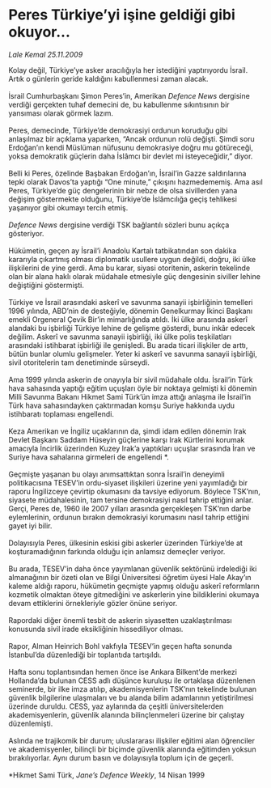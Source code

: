 # Peres Türkiye’yi işine geldiği gibi okuyor...

*Lale Kemal 25.11.2009*

<div class="taraf_structure_2col_1zq">
<div class="margen_n">



 <p>Kolay değil, Türkiye’ye asker aracılığıyla her istediğini yaptırıyordu İsrail. Artık o günlerin geride kaldığını kabullenmesi zaman alacak. <br/><br/>İsrail Cumhurbaşkanı Şimon Peres’in, Amerikan <i>Defence News</i> dergisine verdiği gerçekten tuhaf demecini de, bu kabullenme sıkıntısının bir yansıması olarak görmek lazım. <br/><br/>Peres, demecinde, Türkiye’de demokrasiyi ordunun koruduğu gibi anlaşılmaz bir açıklama yaparken, “Ancak ordunun rolü değişti. Şimdi soru Erdoğan’ın kendi Müslüman nüfusunu demokrasiye doğru mu götüreceği, yoksa demokratik güçlerin daha İslâmcı bir devlet mi isteyeceğidir,” diyor. <br/><br/>Belli ki Peres, özelinde Başbakan Erdoğan’ın, İsrail’in Gazze saldırılarına tepki olarak Davos’ta yaptığı “One minute,” çıkışını hazmedememiş. Ama asıl Peres, Türkiye’de güç dengelerinin bir nebze de olsa sivillerden yana değişim göstermekte olduğunu, Türkiye’de İslâmcılığa geçiş tehlikesi yaşanıyor gibi okumayı tercih etmiş.<i> <br/><br/>Defence News</i> dergisine verdiği TSK bağlantılı sözleri bunu açıkça gösteriyor. <br/><br/>Hükümetin, geçen ay İsrail’i Anadolu Kartalı tatbikatından son dakika kararıyla çıkartmış olması diplomatik usullere uygun değildi, doğru, iki ülke ilişkilerini de yine gerdi. Ama bu karar, siyasi otoritenin, askerin tekelinde olan bir alana haklı olarak müdahale etmesiyle güç dengesinin siviller lehine değiştiğini göstermişti. <br/><br/>Türkiye ve İsrail arasındaki askerî ve savunma sanayii işbirliğinin temelleri 1996 yılında, ABD’nin de desteğiyle, dönemin Genelkurmay İkinci Başkanı emekli Orgeneral Çevik Bir’in mimarlığında atıldı. İki ülke arasında askerî alandaki bu işbirliği Türkiye lehine de gelişme gösterdi, bunu inkâr edecek değilim. Askerî ve savunma sanayii işbirliği, iki ülke polis teşkilatları arasındaki istihbarat işbirliği ile genişledi. Bu arada ticari ilişkiler de arttı, bütün bunlar olumlu gelişmeler. Yeter ki askerî ve savunma sanayii işbirliği, sivil otoritelerin tam denetiminde sürseydi. <br/><br/>Ama 1999 yılında askerin de onayıyla bir sivil müdahale oldu. İsrail’in Türk hava sahasında yaptığı eğitim uçuşları öyle bir noktaya gelmişti ki dönemin Milli Savunma Bakanı Hikmet Sami Türk’ün imza attığı anlaşma ile İsrail’in Türk hava sahasındayken çaktırmadan komşu Suriye hakkında uydu istihbaratı toplaması engellendi. <br/><br/>Keza Amerikan ve İngiliz uçaklarının da, şimdi idam edilen dönemin Irak Devlet Başkanı Saddam Hüseyin güçlerine karşı Irak Kürtlerini korumak amacıyla İncirlik üzerinden Kuzey Irak’a yaptıkları uçuşlar sırasında İran ve Suriye hava sahalarına girmeleri de engellendi *. <br/><br/>Geçmişte yaşanan bu olayı anımsattıktan sonra İsrail’in deneyimli politikacısına TESEV’in ordu-siyaset ilişkileri üzerine yeni yayımladığı bir raporu İngilizceye çevirtip okumasını da tavsiye ediyorum. Böylece TSK’nın, siyasete müdahalesinin, tam tersine demokrasiyi nasıl tahrip ettiğini anlar. Gerçi, Peres de, 1960 ile 2007 yılları arasında gerçekleşen TSK’nın darbe eylemlerinin, ordunun bırakın demokrasiyi korumasını nasıl tahrip ettiğini gayet iyi bilir. <br/><br/>Dolayısıyla Peres, ülkesinin eskisi gibi askerler üzerinden Türkiye’de at koşturamadığının farkında olduğu için anlamsız demeçler veriyor. <br/><br/>Bu arada, TESEV’in daha önce yayımlanan güvenlik sektörünü irdelediği iki almanağının bir özeti olan ve Bilgi Üniversitesi öğretim üyesi Hale Akay’ın kaleme aldığı raporu, hükümetin geçmişte yapmış olduğu askerî reformların kozmetik olmaktan öteye gitmediğini ve askerlerin yine bildiklerini okumaya devam ettiklerini örnekleriyle gözler önüne seriyor. <br/><br/>Rapordaki diğer önemli tesbit de askerin siyasetten uzaklaştırılması konusunda sivil irade eksikliğinin hissediliyor olması. <br/><br/>Rapor, Alman Heinrich Bohl vakfıyla TESEV’in geçen hafta sonunda İstanbul’da düzenlediği bir toplantıda tartışıldı. <br/><br/>Hafta sonu toplantısından hemen önce ise Ankara Bilkent’de merkezi Hollanda’da bulunan CESS adlı düşünce kuruluşu ile ortaklaşa düzenlenen seminerde, bir ilke imza atılıp, akademisyenlerin TSK’nın tekelinde bulunan güvenlik bilgilerine ulaşmaları ve bu alanda bilim adamlarının yetiştirilmesi üzerinde duruldu. CESS, yaz aylarında da çeşitli üniversitelerden akademisyenlerin, güvenlik alanında bilinçlenmeleri üzerine bir çalıştay düzenlemişti. <br/><br/>Aslında ne trajikomik bir durum; uluslararası ilişkiler eğitimi alan öğrenciler ve akademisyenler, bilinçli bir biçimde güvenlik alanında eğitimden yoksun bırakılıyorlar. Aynı durum basın ve dolayısıyla toplum için de geçerli. <br/><br/>*Hikmet Sami Türk, <i>Jane’s Defence Weekly</i>, 14 Nisan 1999</p>
<br/>
<br/>
<br/>



<br/>


<div id="taraf_not">
</div>

</div>


</div>
